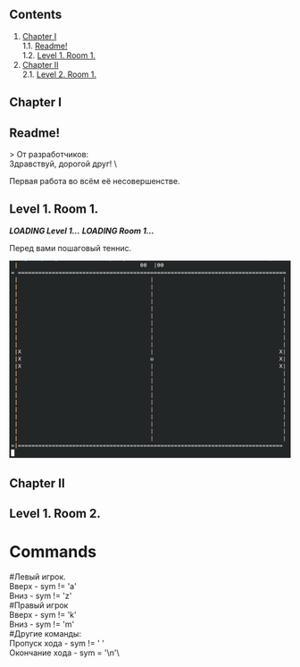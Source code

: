 ## Contents

1. [Chapter I](#chapter-i) \
    1.1. [Readme!](#readme)\
    1.2. [Level 1. Room 1.](#level-1-room-1)
2. [Chapter II](#chapter-i) \
    2.1. [Level 2. Room 1.](#level-2-room-1)

## Chapter I

## Readme!

\>
От разработчиков: \
Здравствуй, дорогой друг! \


Первая работа во всём её несовершенстве.


## Level 1. Room 1.

***LOADING Level 1…***
***LOADING Room 1…***

Перед вами пошаговый теннис.

![Иллюстрация к игре 1](images/tennis.png)

## Chapter II

## Level 1. Room 2.

<h1 id="Commands" >Commands</h1>

#Левый игрок.\
Вверх - sym != 'a'\
Вниз - sym != 'z'\
#Правый игрок\
Вверх - sym != 'k'\
Вниз - sym != 'm'\
#Другие команды:\
Пропуск хода - sym != ' '\
Окончание хода - sym = '\n'\

